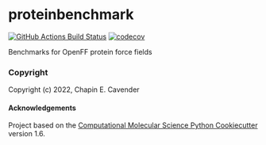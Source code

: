 proteinbenchmark
==============================
[//]: # (Badges)
[![GitHub Actions Build Status](https://github.com/chapincavender/proteinbenchmark/workflows/CI/badge.svg)](https://github.com/REPLACE_WITH_OWNER_ACCOUNT/proteinbenchmark/actions?query=workflow%3ACI)
[![codecov](https://codecov.io/gh/chapincavender/proteinbenchmark/branch/main/graph/badge.svg)](https://codecov.io/gh/REPLACE_WITH_OWNER_ACCOUNT/proteinbenchmark/branch/main)


Benchmarks for OpenFF protein force fields

### Copyright

Copyright (c) 2022, Chapin E. Cavender


#### Acknowledgements
 
Project based on the 
[Computational Molecular Science Python Cookiecutter](https://github.com/molssi/cookiecutter-cms) version 1.6.
